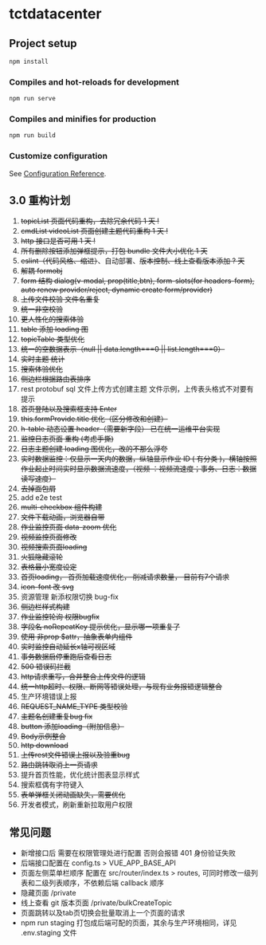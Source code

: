 # tctdatacenter

## Project setup

```bash
npm install
```

### Compiles and hot-reloads for development

```bash
npm run serve
```

### Compiles and minifies for production

```bash
npm run build
```

### Customize configuration

See [Configuration Reference](https://cli.vuejs.org/config/).

## 3.0 重构计划

1. ~~topicList 页面代码重构，去除冗余代码 1 天 !~~
2. ~~cmdList videoList 页面创建主题代码重构 1 天 !~~
3. ~~http 接口是否可用 1 天 !~~
4. ~~所有删除按钮添加弹框提示，打包 bundle 文件大小优化 1 天~~
5. ~~eslint（代码风格、缩进）~~、自动部署、~~版本控制、线上查看版本添加 ? 天~~
6. ~~解耦 formobj~~
7. ~~form 结构 dialog(v-modal, prop(title,btn), form-slots(for headers-form), auto renew provider/reject, dynamic create form/provider)~~
8. ~~上传文件校验 文件名重复~~
9. ~~统一非空校验~~
10. ~~更人性化的搜索体验~~
11. ~~table 添加 loading 图~~
12. ~~topicTable 类型优化~~
13. ~~统一的空数据表示（null || data.length===0 || list.length===0）~~
14. ~~实时主题 统计~~
15. ~~搜索体验优化~~
16. ~~侧边栏根据路由表排序~~
17. rest protobuf sql 文件上传方式创建主题 文件示例，上传表头格式不对要有提示
18. ~~首页登陆以及搜索框支持 Enter~~
19. ~~this.formProvide.title 优化（区分修改和创建）~~
20. ~~h-table 动态设置 header（需要新字段） 已在统一运维平台实现~~
21. ~~监控日志页面 重构 (考虑手撕)~~
22. ~~日志主题创建 loading 图优化，改的不那么浮夸~~
23. ~~实时数据监控：仅显示一天内的数据，纵轴显示作业 ID ( 有分类 )，横轴按照作业起止时间实时显示数据流速度，（视频 ：视频流速度；事务、日志：数据读写速度）~~
24. ~~去掉面包屑~~
25. add e2e test
26. ~~multi-checkbox 组件构建~~
27. ~~文件下载动画，浏览器自带~~
28. ~~作业监控页面 data-zoom 优化~~
29. ~~视频监控页面修改~~
30. ~~视频搜索页面loading~~
31. ~~火狐隐藏滚轮~~
32. ~~表格最小宽度设定~~
33. ~~首页loading， 首页加载速度优化， 削减请求数量， 目前有7个请求~~
34. ~~icon-font 改 svg~~
35. 资源管理 新添权限切换 bug-fix
36. ~~侧边栏样式构建~~
37. ~~作业监控轮询 权限bugfix~~
38. ~~字段名 noRepeatKey 提示优化，显示哪一项重复了~~
39. ~~使用 非prop $attr，抽象表单内组件~~
40. ~~实时监控自动延长x轴可视区域~~
41. ~~事务数据启停重跑后查看日志~~
42. ~~500 错误码拦截~~
43. ~~http请求重写，合并整合上传文件的逻辑~~
44. ~~统一http超时、权限、断网等错误处理，与现有业务报错逻辑整合~~
45. 生产环境错误上报
46. ~~REQUEST_NAME_TYPE 类型校验~~
47. ~~主题名创建重复bug fix~~
48. ~~button 添加loading（附加信息）~~
49. ~~Body示例整合~~
50. ~~http download~~
51. ~~上传rest文件错误上报以及验重bug~~
52. ~~路由跳转取消上一页请求~~
53. 提升首页性能，优化统计图表显示样式
54. 搜索框偶有字符键入
55. ~~表单弹框关闭动画缺失，需要优化~~
56. 开发者模式，刷新重新拉取用户权限


## 常见问题

- 新增接口后 需要在权限管理处进行配置 否则会报错 401 身份验证失败
- 后端接口配置在 config.ts > VUE_APP_BASE_API
- 页面左侧菜单栏顺序 配置在 src/router/index.ts > routes, 可同时修改一级列表和二级列表顺序，不依赖后端 callback 顺序
- 隐藏页面 /private
- 线上查看 git 版本页面 /private/bulkCreateTopic
- 页面跳转以及tab页切换会批量取消上一个页面的请求
- npm run staging 打包成后端可配的页面，其余与生产环境相同，详见 .env.staging 文件
